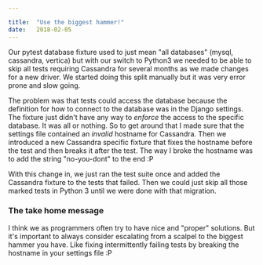 ```yaml
---

title:	"Use the biggest hammer!"
date:	2018-02-05
---
```


  Our pytest database fixture used to just mean "all databases" (mysql, cassandra, vertica) but with our switch to Python3 we needed to be able to skip all tests requiring Cassandra for several months as we made changes for a new driver. We started doing this split manually but it was very error prone and slow going.

The problem was that tests could access the database because the definition for how to connect to the database was in the Django settings. The fixture just didn't have any way to *enforce* the access to the specific database. It was all or nothing. So to get around that I made sure that the settings file contained an *invalid* hostname for Cassandra. Then we introduced a new Cassandra specific fixture that fixes the hostname before the test and then breaks it after the test. The way I broke the hostname was to add the string "no-you-dont" to the end :P

With this change in, we just ran the test suite once and added the Cassandra fixture to the tests that failed. Then we could just skip all those marked tests in Python 3 until we were done with that migration.

### The take home message

I think we as programmers often try to have nice and "proper" solutions. But it's important to always consider escalating from a scalpel to the biggest hammer you have. Like fixing intermittently failing tests by breaking the hostname in your settings file :P

